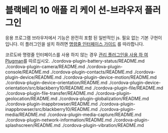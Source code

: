 <!---
 license: Licensed to the Apache Software Foundation (ASF) under one
         or more contributor license agreements.  See the NOTICE file
         distributed with this work for additional information
         regarding copyright ownership.  The ASF licenses this file
         to you under the Apache License, Version 2.0 (the
         "License"); you may not use this file except in compliance
         with the License.  You may obtain a copy of the License at

           http://www.apache.org/licenses/LICENSE-2.0

         Unless required by applicable law or agreed to in writing,
         software distributed under the License is distributed on an
         "AS IS" BASIS, WITHOUT WARRANTIES OR CONDITIONS OF ANY
         KIND, either express or implied.  See the License for the
         specific language governing permissions and limitations
         under the License.
-->

# 블랙베리 10 애플 리 케이 션-브라우저 플러그인

응용 프로그램 브라우저에서 기능은 완전히 포함 된 일반적인 js. 필요 없는 기본 구현이입니다. 이 플러그인을 설치 하려면 [명령줄 인터페이스 가이드](http://cordova.apache.org/docs/en/edge/guide_cli_index.md.html#The%20Command-line%20Interface) 를 따라합니다.

코르도바 명령줄 인터페이스를 사용 하지 않는 경우 [관리 플러그인을 사용 하 여 Plugman](http://cordova.apache.org/docs/en/edge/guide_plugin_ref_plugman.md.html)를 따르십시오. ./cordova-plugin-battery-status/README.md ./cordova-plugin-camera/README.md ./cordova-plugin-console/README.md ./cordova-plugin-contacts/README.md ./cordova-plugin-device/README.md ./cordova-plugin-device-motion/README.md ./cordova-plugin-device-orientation/README.md ./cordova-plugin-device-orientation/src/blackberry10/README.md ./cordova-plugin-file/README.md ./cordova-plugin-file-transfer/README.md ./cordova-plugin-geolocation/README.md ./cordova-plugin-globalization/README.md ./cordova-plugin-inappbrowser/README.md ./cordova-plugin-inappbrowser/src/blackberry10/README.md ./cordova-plugin-media/README.md ./cordova-plugin-media-capture/README.md ./cordova-plugin-network-information/README.md ./cordova-plugin-splashscreen/README.md ./cordova-plugin-vibration/README.md